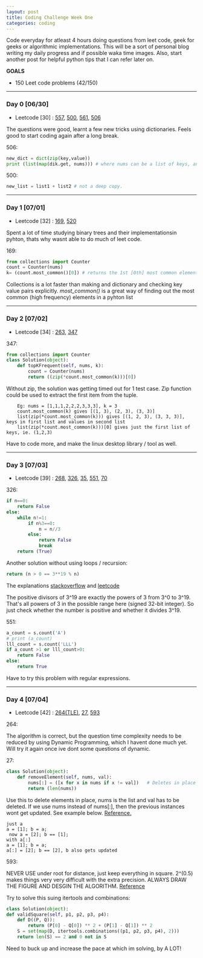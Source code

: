 ```yaml
---
layout: post
title: Coding Challenge Week One
categories: coding
---
```


Code everyday for atleast 4 hours doing questions from leet code, geek for geeks or algorithmic implementations. This will be a sort of personal blog writing my daily progress and if possible waka time images. Also, start another post for helpful python tips that I can refer later on.

**GOALS**
* 150 Leet code problems (42/150) 



---
### **Day 0** [06/30]

* Leetcode [30] : [557], [500], [561], [506]

The questions were good, learnt a few new tricks using dictionaries. Feels good to start coding again after a long break. 

506:
```python
new_dict = dict(zip(key,value))
print (list(map(dik.get, nums))) # where nums can be a list of keys, and this returns values  
```

500:
```python
new_list = list1 + list2 # not a deep copy.
```

---
### **Day 1** [07/01]

* Leetcode [32] : [169], [520]

Spent a lot of time studying binary trees and their implementationsin pyhton, thats why wasnt able to do much of leet code. 

169:
```python
from collections import Counter
count = Counter(nums)
k= (count.most_common()[0])	# returns the 1st [0th] most common element in the list
```
Collections is a lot faster than making and dictionary and checking key value pairs explicitly. *most_common()* is a great way of finding out the most common (high frequency) elements in a pyhton list

---
### **Day 2** [07/02]

* Leetcode [34] : [263], [347]

347:
```python
from collections import Counter
class Solution(object):
    def topKFrequent(self, nums, k):       
        count = Counter(nums)
        return ((zip(*count.most_common(k)))[0]) 
```
Without zip, the solution was getting timed out for 1 test case. Zip function could be used to extract the first item from the tuple. 
```
	Eg: nums = [1,1,1,2,2,2,3,3,3], k = 3
	count.most_common(k) gives [(1, 3), (2, 3), (3, 3)]
	list(zip(*count.most_common(k))) gives [(1, 2, 3), (3, 3, 3)], keys in first list and values in second list
	list(zip(*count.most_common(k)))[0] gives just the first list of keys, ie. (1,2,3)
```
Have to code more, and make the linux desktop library / tool as well.


---
### **Day 3** [07/03]

* Leetcode [39] : [268], [326], [35], [551], [70]

326:
```python
if n==0:
    return False
else:
    while n!=1:
        if n%3==0:
            n = n//3
        else:
            return False
            break
    return (True)
```
Another solution without using loops / recursion:
```python
return (n > 0 == 3**19 % n)
```
The explanations [stackoverflow](https://stackoverflow.com/questions/1804311/how-to-check-if-an-integer-is-a-power-of-3/24274850#24274850) and [leetcode](https://leetcode.com/articles/power-of-three/)

The positive divisors of 3^19 are exactly the powers of 3 from 3^0 to 3^19. That's all powers of 3 in the possible range here (signed 32-bit integer). So just check whether the number is positive and whether it divides 3^19.

551:
```python
a_count = s.count('A')
# print (a_count)
lll_count = s.count('LLL')
if a_count >1 or lll_count>0:
    return False
else:
    return True
```
Have to try this problem with regular expressions.

---
### **Day 4** [07/04]

* Leetcode [42] : [264(TLE)], [27], [593]

264:

The algorithm is correct, but the question time complexity needs to be reduced by using Dynamic Programming, which I havent done much yet. Will try it again once ive dont some questions of dynamic.

27:
```python
class Solution(object):
    def removeElement(self, nums, val):
        nums[:] = ([x for x in nums if x != val])   # Deletes in place and replaces all instances of nums
        return (len(nums))
```
Use this to delete elements in place, nums is the list and val has to be deleted. 
If we use nums instead of nums[:], then the previous instances wont get updated. See example below. [Reference.](https://stackoverflow.com/questions/2186656/how-can-i-remove-all-instances-of-an-element-from-a-list-in-python)
```
just a
a = [1]; b = a;
 now a = [2]; b == [1];
with a[:]  
a = [1]; b = a; 
a[:] = [2]; b == [2], b also gets updated
```

593:

NEVER USE under root for distance, just keep everything in square. 2^(0.5) makes things very very difficult with the extra precision. ALWAYS DRAW THE FIGURE AND DESGIN THE ALGORITHM. [Reference](http://www.geeksforgeeks.org/check-given-four-points-form-square/)

Try to solve this suing itertools and combinations: 
```python
class Solution(object):
def validSquare(self, p1, p2, p3, p4):
    def D((P, Q)):
        return (P[0] - Q[0]) ** 2 + (P[1] - Q[1]) ** 2
    S = set(map(D, itertools.combinations((p1, p2, p3, p4), 2)))
    return len(S) == 2 and 0 not in S
```

Need to buck up and increase the pace at which im solving, by A LOT!










[557]: https://leetcode.com/problems/reverse-words-in-a-string-iii/#/description
[500]: https://leetcode.com/problems/keyboard-row/#/description
[561]: https://leetcode.com/problems/array-partition-i/#/description
[506]: https://leetcode.com/problems/relative-ranks/#/description
[169]: https://leetcode.com/problems/majority-element/#/description
[520]: https://leetcode.com/problems/detect-capital/#/description
[263]: https://leetcode.com/problems/ugly-number/#/description
[347]: https://leetcode.com/problems/top-k-frequent-elements/#/description
[268]: https://leetcode.com/problems/missing-number/#/description
[326]: https://leetcode.com/problems/power-of-three/#/description
[35]: https://leetcode.com/problems/search-insert-position/#/description
[551]: https://leetcode.com/problems/student-attendance-record-i/#/description
[70]: https://leetcode.com/problems/climbing-stairs/#/description
[264(TLE)]: https://leetcode.com/problems/ugly-number-ii
[27]: https://leetcode.com/problems/remove-element/#/description
[593]:https://leetcode.com/problems/valid-square/#/description


